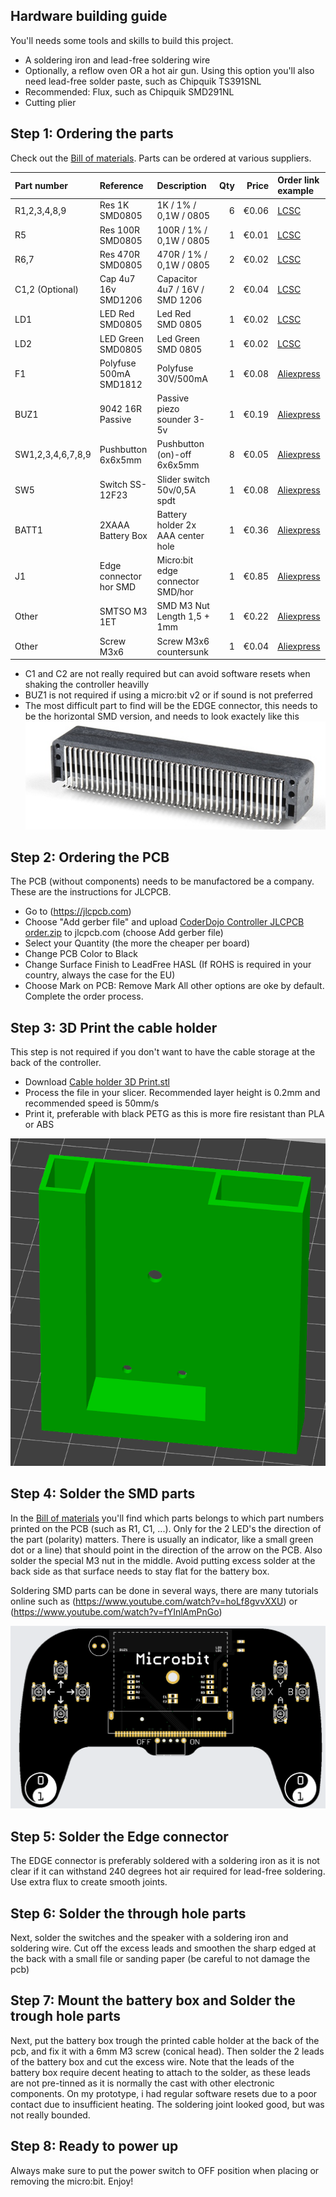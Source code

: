 ## Hardware building guide
You'll needs some tools and skills to build this project.
- A soldering iron and lead-free soldering wire
- Optionally, a reflow oven OR a hot air gun. Using this option you'll also need lead-free solder paste, such as Chipquik TS391SNL
- Recommended: Flux, such as Chipquik SMD291NL
- Cutting plier

## Step 1: Ordering the parts
Check out the [Bill of materials](https://github.com/jimd80/pxt-coderdojo-controller/blob/main/hardware/Bom.ods?raw=true). Parts can be ordered at various suppliers.

Part number      |Reference	            |Description                      |Qty|Price|Order link example|
:----------------|:---------------------|:--------------------------------|--:|----:|:-----------------|
R1,2,3,4,8,9     |Res 1K SMD0805        |1K / 1% / 0,1W / 0805            |  6|€0.06|[LCSC](https://www.lcsc.com/product-detail/Chip-Resistor-Surface-Mount_YAGEO-RC0805FR-071KL_C95781.html)|
R5               |Res 100R SMD0805      |100R / 1% / 0,1W / 0805          |  1|€0.01|[LCSC](https://www.lcsc.com/product-detail/Chip-Resistor-Surface-Mount_YAGEO-RC0805FR-07100RL_C105577.html)|
R6,7             |Res 470R SMD0805      |470R / 1% / 0,1W / 0805          |  2|€0.02|[LCSC](https://www.lcsc.com/product-detail/Chip-Resistor-Surface-Mount_YAGEO-RC0805FR-07470RL_C114564.html)|
C1,2 (Optional)  |Cap 4u7 16v SMD1206   |Capacitor 4u7 / 16V / SMD 1206   |  2|€0.04|[LCSC](https://www.lcsc.com/product-detail/Multilayer-Ceramic-Capacitors-MLCC-SMD-SMT_Samsung-Electro-Mechanics-CL31B475KBHNNNE_C51205.html)|
LD1              |LED Red SMD0805       |Led Red SMD 0805                 |  1|€0.02|[LCSC](https://www.lcsc.com/product-detail/LED-Indication-Discrete_XINGLIGHT-XL-2012SURC_C965812.html)|
LD2              |LED Green SMD0805     |Led Green SMD 0805               |  1|€0.02|[LCSC](https://www.lcsc.com/product-detail/LED-Indication-Discrete_XINGLIGHT-XL-2012UGC_C965815.html)|
F1               |Polyfuse 500mA SMD1812|Polyfuse 30V/500mA               |  1|€0.08|[Aliexpress](https://www.aliexpress.com/item/1005006431435556.html)|
BUZ1             |9042 16R Passive      |Passive piezo sounder 3-5v       |  1|€0.19|[Aliexpress](https://www.aliexpress.com/item/1005006230919996.html)|
SW1,2,3,4,6,7,8,9|Pushbutton 6x6x5mm    |Pushbutton (on)-off 6x6x5mm      |  8|€0.05|[Aliexpress](https://www.aliexpress.com/item/1005001897291190.html)|
SW5              |Switch SS-12F23       |Slider switch 50v/0,5A spdt      |  1|€0.08|[Aliexpress](https://www.aliexpress.com/item/1005004508647910.html)|
BATT1            |2XAAA Battery Box     |Battery holder 2x AAA center hole|  1|€0.36|[Aliexpress](https://www.aliexpress.com/item/1005006274732583.html)|
J1               |Edge connector hor SMD|Micro:bit edge connector SMD/hor |  1|€0.85|[Aliexpress](https://www.aliexpress.com/item/1005006206948907.html)|
Other            |SMTSO M3 1ET          |SMD M3 Nut Length 1,5 + 1mm      |  1|€0.22|[Aliexpress](https://www.aliexpress.com/item/1005007226371037.html)|
Other            |Screw M3x6            |Screw M3x6 countersunk           |  1|€0.04|[Aliexpress](https://www.aliexpress.com/item/4000983507018.html)|

- C1 and C2 are not really required but can avoid software resets when shaking the controller heavilly
- BUZ1 is not required if using a micro:bit v2 or if sound is not preferred
- The most difficult part to find will be the EDGE connector, this needs to be the horizontal SMD version, and needs to look exactely like this
![EDGE Connector](https://github.com/jimd80/pxt-coderdojo-controller/blob/main/images/Edge%20connector%20SMD%20horizontal.jpg?raw=true)

## Step 2: Ordering the PCB
The PCB (without components) needs to be manufactored be a company. These are the instructions for JLCPCB.
- Go to (https://jlcpcb.com)
- Choose "Add gerber file" and upload [CoderDojo Controller JLCPCB order.zip](https://github.com/jimd80/pxt-coderdojo-controller/blob/main/hardware/CoderDojo%20Controller%20JLCPCB%20order.zip?raw=true)  to jlcpcb.com (choose Add gerber file)
- Select your Quantity (the more the cheaper per board)
- Change PCB Color to Black
- Change Surface Finish to LeadFree HASL (If ROHS is required in your country, always the case for the EU)
- Choose Mark on PCB: Remove Mark
All other options are oke by default. Complete the order process.

## Step 3: 3D Print the cable holder
This step is not required if you don't want to have the cable storage at the back of the controller.
- Download [Cable holder 3D Print.stl](https://github.com/jimd80/pxt-coderdojo-controller/blob/main/hardware/CAD%20Files/Cable%20holder%203D%20Print.stl?raw=true)
- Process the file in your slicer. Recommended layer height is 0.2mm and recommended speed is 50mm/s
- Print it, preferable with black PETG as this is more fire resistant than PLA or ABS

![Cable holder](https://github.com/jimd80/pxt-coderdojo-controller/blob/main/hardware/CAD%20Images/Cable%20holder%203D%20Print.png?raw=true)

## Step 4: Solder the SMD parts
In the [Bill of materials](https://github.com/jimd80/pxt-coderdojo-controller/blob/main/hardware/Bom.ods?raw=true) you'll find which parts belongs to which part numbers printed on the PCB (such as R1, C1, ...). Only for the 2 LED's the direction of the part (polarity) matters. There is usually an indicator, like a small green dot or a line) that should point in the direction of the arrow on the PCB.
Also solder the special M3 nut in the middle. Avoid putting excess solder at the back side as that surface needs to stay flat for the battery box.

Soldering SMD parts can be done in several ways, there are many tutorials online such as (https://www.youtube.com/watch?v=hoLf8gvvXXU) or (https://www.youtube.com/watch?v=fYInlAmPnGo)

![PCB Components](https://github.com/jimd80/pxt-coderdojo-controller/blob/main/hardware/CAD%20Images/PCB%202D.png?raw=true)

## Step 5: Solder the Edge connector
The EDGE connector is preferably soldered with a soldering iron as it is not clear if it can withstand 240 degrees hot air required for lead-free soldering. Use extra flux to create smooth joints.

## Step 6: Solder the through hole parts
Next, solder the switches and the speaker with a soldering iron and soldering wire. Cut off the excess leads and smoothen the sharp edged at the back with a small file or sanding paper (be careful to not damage the pcb)

## Step 7: Mount the battery box and Solder the trough hole parts
Next, put the battery box trough the printed cable holder at the back of the pcb, and fix it with a 6mm M3 screw (conical head). Then solder the 2 leads of the battery box and cut the excess wire. Note that the leads of the battery box require decent heating to attach to the solder, as these leads are not pre-tinned as it is normally the cast with other electronic components. On my prototype, i had regular software resets due to a poor contact due to insufficient heating. The soldering joint looked good, but was not really bounded.

## Step 8: Ready to power up
Always make sure to put the power switch to OFF position when placing or removing the micro:bit.
Enjoy!